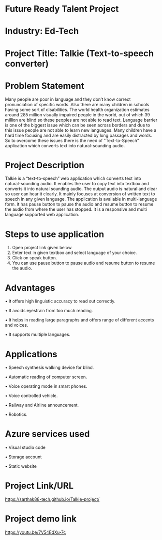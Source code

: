 # Future Ready Talent Project
# Industry: Ed-Tech
# Project Title: Talkie (Text-to-speech converter)
# Problem Statement
Many people are poor in language and they don’t know correct pronunciation of specific words. Also there are many children in schools having some sort of disabilities. The world health organization estimates around 285 million visually impaired people in the world, out of which 39 million are blind so these peoples are not able to read text. Language barrier is one of the biggest issue which can be seen across borders and due to this issue people are not able to learn new languages. Many children have a hard time focusing and are easily distracted by long passages and words. So to overcome these issues there is the need of "Text-to-Speech" application which converts text into natural-sounding audio.
# Project Description
Talkie is a “text-to-speech” web application which converts text into natural-sounding audio. It enables the user to copy text into textbox and converts it into natural sounding audio. The output audio is natural and clear so user can hear it clearly. It mainly focuses at conversion of written text to speech in any given language. The application is available in multi-language form. It has pause button to pause the audio and resume button to resume the audio from where the user has stopped. It is a responsive and multi language supported web application.
# Steps to use application
1) Open project link given below.
2) Enter text in given textbox and select language of your choice.
3) Click on speak button.
4) You can use pause button to pause audio and resume button to resume the audio.
# Advantages
• It offers high linguistic accuracy to read out correctly.

• It avoids eyestrain from too much reading.

• It helps in reading large paragraphs and offers range of different accents and voices.

• It supports multiple languages.
# Applications
• Speech synthesis walking device for blind.

• Automatic reading of computer screen.

• Voice operating mode in smart phones.

• Voice controlled vehicle.

• Railway and Airline announcement.

• Robotics.
# Azure services used
• Visual studio code

• Storage account

• Static website
# Project Link/URL
https://sarthak88-tech.github.io/Talkie-project/

# Project demo link
https://youtu.be/7V54EdXu-7c

